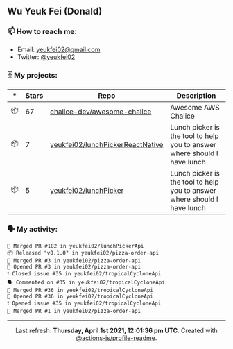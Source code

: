 ## Wu Yeuk Fei (Donald)

### 📫 How to reach me:

- Email: [yeukfei02@gmail.com](yeukfei02@gmail.com)
- Twitter: [@yeukfei02](https://twitter.com/yeukfei02)

### 🗄 My projects:

|*|Stars|Repo|Description|
|---|---|---|---|
| 📦 | 67 | [chalice-dev/awesome-chalice](https://github.com/chalice-dev/awesome-chalice) | Awesome AWS Chalice |
| 📦 | 7 | [yeukfei02/lunchPickerReactNative](https://github.com/yeukfei02/lunchPickerReactNative) | Lunch picker is the tool to help you to answer where should I have lunch |
| 📦 | 5 | [yeukfei02/lunchPicker](https://github.com/yeukfei02/lunchPicker) | Lunch picker is the tool to help you to answer where should I have lunch |

### 🗣 My activity:

```
🎉 Merged PR #182 in yeukfei02/lunchPickerApi
📦 Released "v0.1.0" in yeukfei02/pizza-order-api
🎉 Merged PR #3 in yeukfei02/pizza-order-api
💪 Opened PR #3 in yeukfei02/pizza-order-api
❗️ Closed issue #35 in yeukfei02/tropicalCycloneApi
🗣 Commented on #35 in yeukfei02/tropicalCycloneApi
🎉 Merged PR #36 in yeukfei02/tropicalCycloneApi
💪 Opened PR #36 in yeukfei02/tropicalCycloneApi
❗️ Opened issue #35 in yeukfei02/tropicalCycloneApi
🎉 Merged PR #1 in yeukfei02/pizza-order-api
```

<!-- <img src="https://github-readme-stats.vercel.app/api?username=yeukfei02&show_icons=true&count_private=true&theme=radical" />

<img src="https://github-readme-stats.vercel.app/api/top-langs/?username=yeukfei02&theme=radical" /> -->

---

<p align="center">Last refresh: <b>Thursday, April 1st 2021, 12:01:36 pm UTC</b>. Created with <a href=https://github.com/marketplace/actions/profile-readme>@actions-js/profile-readme</a>.</p>
